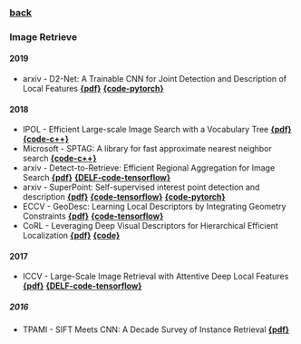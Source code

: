 ### [back](README.md)

### Image Retrieve
#### 2019
- arxiv - D2-Net: A Trainable CNN for Joint Detection and Description of Local Features [**{pdf}**](https://arxiv.org/abs/1905.03561v1) [**{code-pytorch}**](https://github.com/mihaidusmanu/d2-net)

#### 2018
- IPOL - Efficient Large-scale Image Search with a Vocabulary Tree  [**{pdf}**](http://www.ipol.im/pub/art/2018/199/article.pdf)  [**{code-c++}**](https://github.com/fragofer/voctree)
- Microsoft - SPTAG: A library for fast approximate nearest neighbor search [**{code-c++}**](https://github.com/microsoft/SPTAG)
- arxiv - Detect-to-Retrieve: Efficient Regional Aggregation for Image Search [**{pdf}**](https://arxiv.org/abs/1812.01584) [**{DELF-code-tensorflow}**](https://github.com/tensorflow/models/tree/master/research/delf)
- arxiv - SuperPoint: Self-supervised interest point detection and description [**{pdf}**](https://arxiv.org/pdf/1712.07629.pdf) [**{code-tensorflow}**](https://github.com/rpautrat/SuperPoint) [**{code-pytorch}**](https://github.com/MagicLeapResearch/SuperPointPretrainedNetwork)
- ECCV - GeoDesc: Learning Local Descriptors by Integrating Geometry Constraints [**{pdf}**](https://arxiv.org/abs/1807.06294) [**{code-tensorflow}**](https://github.com/lzx551402/geodesc)
- CoRL - Leveraging Deep Visual Descriptors for Hierarchical Efficient Localization [**{pdf}**](http://proceedings.mlr.press/v87/sarlin18a/sarlin18a.pdf) [**{code}**](https://github.com/ethz-asl/hierarchical_loc)

#### 2017
- ICCV - Large-Scale Image Retrieval with Attentive Deep Local Features [**{pdf}**](http://openaccess.thecvf.com/content_ICCV_2017/papers/Noh_Large-Scale_Image_Retrieval_ICCV_2017_paper.pdf) [**{DELF-code-tensorflow}**](https://github.com/tensorflow/models/tree/master/research/delf)

##### 2016
- TPAMI - SIFT Meets CNN: A Decade Survey of Instance Retrieval [**{pdf}**](https://arxiv.org/pdf/1608.01807.pdf)

